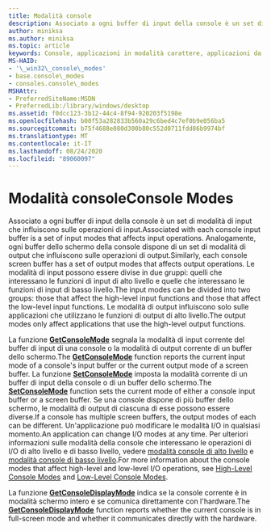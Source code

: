```yaml
---
title: Modalità console
description: Associato a ogni buffer di input della console è un set di modalità di input che influiscono sulle operazioni di input.
author: miniksa
ms.author: miniksa
ms.topic: article
keywords: Console, applicazioni in modalità carattere, applicazioni da riga di comando, applicazioni Terminal, API console
MS-HAID:
- '\_win32\_console\_modes'
- base.console\_modes
- consoles.console\_modes
MSHAttr:
- PreferredSiteName:MSDN
- PreferredLib:/library/windows/desktop
ms.assetid: f0dcc123-3b12-44c4-8f94-920203f5198e
ms.openlocfilehash: b00f53a282833b560a29c6bed4c7ef0b9e056ba5
ms.sourcegitcommit: b75f4688e080d300b80c552d0711fdd86b9974bf
ms.translationtype: MT
ms.contentlocale: it-IT
ms.lasthandoff: 08/24/2020
ms.locfileid: "89060097"
---
```

# <a name="console-modes"></a><span data-ttu-id="5c5af-104">Modalità console</span><span class="sxs-lookup"><span data-stu-id="5c5af-104">Console Modes</span></span>


<span data-ttu-id="5c5af-105">Associato a ogni buffer di input della console è un set di modalità di input che influiscono sulle operazioni di input.</span><span class="sxs-lookup"><span data-stu-id="5c5af-105">Associated with each console input buffer is a set of input modes that affects input operations.</span></span> <span data-ttu-id="5c5af-106">Analogamente, ogni buffer dello schermo della console dispone di un set di modalità di output che influiscono sulle operazioni di output.</span><span class="sxs-lookup"><span data-stu-id="5c5af-106">Similarly, each console screen buffer has a set of output modes that affects output operations.</span></span> <span data-ttu-id="5c5af-107">Le modalità di input possono essere divise in due gruppi: quelli che interessano le funzioni di input di alto livello e quelle che interessano le funzioni di input di basso livello.</span><span class="sxs-lookup"><span data-stu-id="5c5af-107">The input modes can be divided into two groups: those that affect the high-level input functions and those that affect the low-level input functions.</span></span> <span data-ttu-id="5c5af-108">Le modalità di output influiscono solo sulle applicazioni che utilizzano le funzioni di output di alto livello.</span><span class="sxs-lookup"><span data-stu-id="5c5af-108">The output modes only affect applications that use the high-level output functions.</span></span>

<span data-ttu-id="5c5af-109">La funzione [**GetConsoleMode**](getconsolemode.md) segnala la modalità di input corrente del buffer di input di una console o la modalità di output corrente di un buffer dello schermo.</span><span class="sxs-lookup"><span data-stu-id="5c5af-109">The [**GetConsoleMode**](getconsolemode.md) function reports the current input mode of a console's input buffer or the current output mode of a screen buffer.</span></span> <span data-ttu-id="5c5af-110">La funzione [**SetConsoleMode**](setconsolemode.md) imposta la modalità corrente di un buffer di input della console o di un buffer dello schermo.</span><span class="sxs-lookup"><span data-stu-id="5c5af-110">The [**SetConsoleMode**](setconsolemode.md) function sets the current mode of either a console input buffer or a screen buffer.</span></span> <span data-ttu-id="5c5af-111">Se una console dispone di più buffer dello schermo, le modalità di output di ciascuna di esse possono essere diverse.</span><span class="sxs-lookup"><span data-stu-id="5c5af-111">If a console has multiple screen buffers, the output modes of each can be different.</span></span> <span data-ttu-id="5c5af-112">Un'applicazione può modificare le modalità I/O in qualsiasi momento.</span><span class="sxs-lookup"><span data-stu-id="5c5af-112">An application can change I/O modes at any time.</span></span> <span data-ttu-id="5c5af-113">Per ulteriori informazioni sulle modalità della console che interessano le operazioni di I/O di alto livello e di basso livello, vedere [modalità console di alto livello](high-level-console-modes.md) e [modalità console di basso livello](low-level-console-modes.md).</span><span class="sxs-lookup"><span data-stu-id="5c5af-113">For more information about the console modes that affect high-level and low-level I/O operations, see [High-Level Console Modes](high-level-console-modes.md) and [Low-Level Console Modes](low-level-console-modes.md).</span></span>

<span data-ttu-id="5c5af-114">La funzione [**GetConsoleDisplayMode**](getconsoledisplaymode.md) indica se la console corrente è in modalità schermo intero e se comunica direttamente con l'hardware.</span><span class="sxs-lookup"><span data-stu-id="5c5af-114">The [**GetConsoleDisplayMode**](getconsoledisplaymode.md) function reports whether the current console is in full-screen mode and whether it communicates directly with the hardware.</span></span>

 

 




